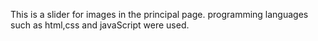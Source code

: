 This is a slider for images in the principal page.
programming languages such as html,css and javaScript were used.
